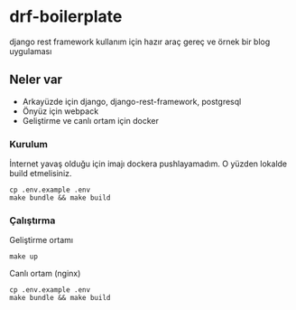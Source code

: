# drf-boilerplate
django rest framework kullanım için hazır araç gereç ve örnek bir blog uygulaması

## Neler var
* Arkayüzde için django, django-rest-framework, postgresql
* Önyüz için webpack
* Geliştirme ve canlı ortam için docker

### Kurulum
İnternet yavaş olduğu için imajı dockera pushlayamadım. O yüzden lokalde build etmelisiniz.

```
cp .env.example .env
make bundle && make build
```

### Çalıştırma
Geliştirme ortamı
```
make up 
```

Canlı ortam (nginx)
```
cp .env.example .env
make bundle && make build
```